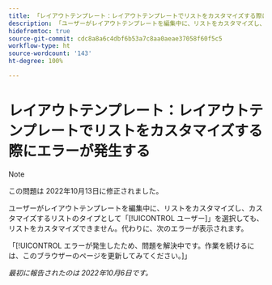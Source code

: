 ```yaml
---
title: 「レイアウトテンプレート：レイアウトテンプレートでリストをカスタマイズする際にエラーが発生する」
description: 「ユーザーがレイアウトテンプレートを編集中に、リストをカスタマイズし、カスタマイズするリストのタイプとして「ユーザー」を選択しても、リストをカスタマイズできません。代わりに、「エラーが発生しました」というエラーが表示されます。アドビでは現在、問題の解決に取り組んでいます。作業を続行するには、このブラウザーページを更新してみてください。」が表示されます。
hidefromtoc: true
source-git-commit: cdc8a8a6c4dbf6b53a7c8aa0aeae37058f60f5c5
workflow-type: ht
source-wordcount: '143'
ht-degree: 100%

---
```



# レイアウトテンプレート：レイアウトテンプレートでリストをカスタマイズする際にエラーが発生する

>[!NOTE]
>
>この問題は 2022年10月13日に修正されました。

ユーザーがレイアウトテンプレートを編集中に、リストをカスタマイズし、カスタマイズするリストのタイプとして「[!UICONTROL ユーザー]」を選択しても、リストをカスタマイズできません。代わりに、次のエラーが表示されます。

「[!UICONTROL エラーが発生したため、問題を解決中です。作業を続けるには、このブラウザーのページを更新してみてください。]」

_最初に報告されたのは 2022年10月6日です。_

